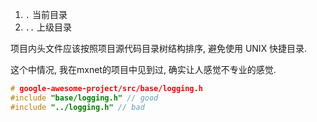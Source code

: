 1. `.` 当前目录
2. `..` 上级目录

项目内头文件应该按照项目源代码目录树结构排序, 避免使用 UNIX 快捷目录.

这个中情况, 我在mxnet的项目中见到过, 确实让人感觉不专业的感觉.

```c++
# google-awesome-project/src/base/logging.h
#include "base/logging.h" // good
#include "../logging.h" // bad
```
